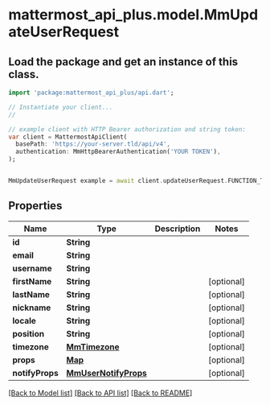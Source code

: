# mattermost_api_plus.model.MmUpdateUserRequest

## Load the package and get an instance of this class.
```dart
import 'package:mattermost_api_plus/api.dart';

// Instantiate your client...
//

// example client with HTTP Bearer authorization and string token:
var client = MattermostApiClient(
  basePath: 'https://your-server.tld/api/v4',
  authentication: MmHttpBearerAuthentication('YOUR TOKEN'),
);


MmUpdateUserRequest example = await client.updateUserRequest.FUNCTION_THAT_RETURNS_THIS_CLASS();

```

## Properties
Name | Type | Description | Notes
------------ | ------------- | ------------- | -------------
**id** | **String** |  | 
**email** | **String** |  | 
**username** | **String** |  | 
**firstName** | **String** |  | [optional] 
**lastName** | **String** |  | [optional] 
**nickname** | **String** |  | [optional] 
**locale** | **String** |  | [optional] 
**position** | **String** |  | [optional] 
**timezone** | [**MmTimezone**](MmTimezone.md) |  | [optional] 
**props** | [**Map**](.md) |  | [optional] 
**notifyProps** | [**MmUserNotifyProps**](MmUserNotifyProps.md) |  | [optional] 

[[Back to Model list]](../GENERATED_README.md#documentation-for-models) [[Back to API list]](../GENERATED_README.md#documentation-for-api-endpoints) [[Back to README]](../GENERATED_README.md)


